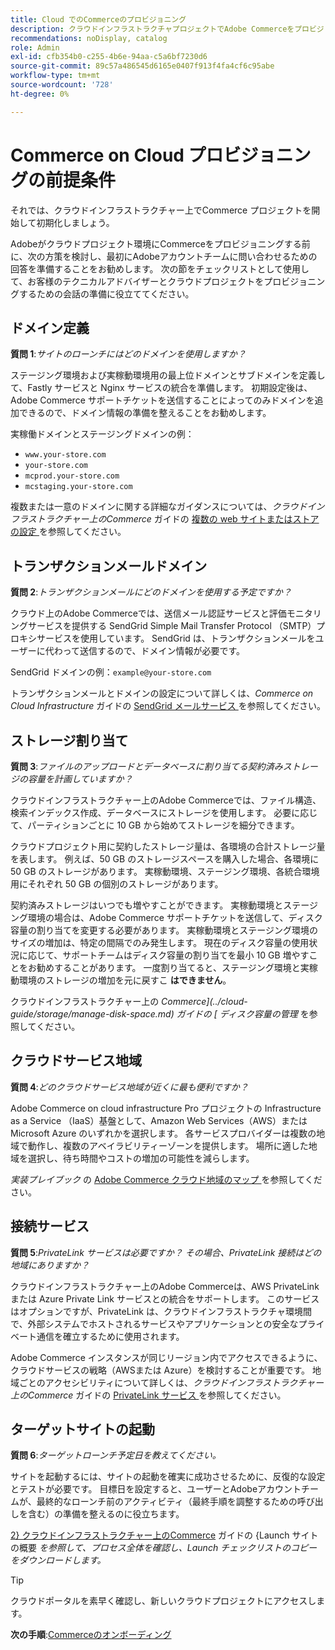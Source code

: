 ```yaml
---
title: Cloud でのCommerceのプロビジョニング
description: クラウドインフラストラクチャプロジェクトでAdobe Commerceをプロビジョニングするための、Adobeのカスタマーテクニカルアドバイザーの準備方法について説明します。
recommendations: noDisplay, catalog
role: Admin
exl-id: cfb354b0-c255-4b6e-94aa-c5a6bf7230d6
source-git-commit: 89c57a486545d6165e0407f913f4fa4cf6c95abe
workflow-type: tm+mt
source-wordcount: '728'
ht-degree: 0%

---
```


# Commerce on Cloud プロビジョニングの前提条件

それでは、クラウドインフラストラクチャー上でCommerce プロジェクトを開始して初期化しましょう。

Adobeがクラウドプロジェクト環境にCommerceをプロビジョニングする前に、次の方策を検討し、最初にAdobeアカウントチームに問い合わせるための回答を準備することをお勧めします。 次の節をチェックリストとして使用して、お客様のテクニカルアドバイザーとクラウドプロジェクトをプロビジョニングするための会話の準備に役立ててください。

## ドメイン定義

**質問 1**:_サイトのローンチにはどのドメインを使用しますか？_

ステージング環境および実稼動環境用の最上位ドメインとサブドメインを定義して、Fastly サービスと Nginx サービスの統合を準備します。 初期設定後は、Adobe Commerce サポートチケットを送信することによってのみドメインを追加できるので、ドメイン情報の準備を整えることをお勧めします。

実稼働ドメインとステージングドメインの例：

- `www.your-store.com`
- `your-store.com`
- `mcprod.your-store.com`
- `mcstaging.your-store.com`

複数または一意のドメインに関する詳細なガイダンスについては、_クラウドインフラストラクチャー上のCommerce_ ガイドの [ 複数の web サイトまたはストアの設定 ](../cloud-guide/store/multiple-sites.md) を参照してください。

## トランザクションメールドメイン

**質問 2**:_トランザクションメールにどのドメインを使用する予定ですか？_

クラウド上のAdobe Commerceでは、送信メール認証サービスと評価モニタリングサービスを提供する SendGrid Simple Mail Transfer Protocol （SMTP）プロキシサービスを使用しています。 SendGrid は、トランザクションメールをユーザーに代わって送信するので、ドメイン情報が必要です。

SendGrid ドメインの例：`example@your-store.com`

トランザクションメールとドメインの設定について詳しくは、_Commerce on Cloud Infrastructure_ ガイドの [SendGrid メールサービス ](../cloud-guide/project/sendgrid.md) を参照してください。

## ストレージ割り当て

**質問 3**:_ファイルのアップロードとデータベースに割り当てる契約済みストレージの容量を計画していますか？_

クラウドインフラストラクチャー上のAdobe Commerceでは、ファイル構造、検索インデックス作成、データベースにストレージを使用します。 必要に応じて、パーティションごとに 10 GB から始めてストレージを細分できます。

クラウドプロジェクト用に契約したストレージ量は、各環境の合計ストレージ量を表します。 例えば、50 GB のストレージスペースを購入した場合、各環境に 50 GB のストレージがあります。 実稼動環境、ステージング環境、各統合環境用にそれぞれ 50 GB の個別のストレージがあります。

契約済みストレージはいつでも増やすことができます。 実稼動環境とステージング環境の場合は、Adobe Commerce サポートチケットを送信して、ディスク容量の割り当てを変更する必要があります。 実稼動環境とステージング環境のサイズの増加は、特定の間隔でのみ発生します。 現在のディスク容量の使用状況に応じて、サポートチームはディスク容量の割り当てを最小 10 GB 増やすことをお勧めすることがあります。 一度割り当てると、ステージング環境と実稼動環境のストレージの増加を元に戻すこ **はできません**。

クラウドインフラストラクチャー上の _Commerce](../cloud-guide/storage/manage-disk-space.md) ガイドの [ ディスク容量の管理_ を参照してください。

## クラウドサービス地域

**質問 4**:_どのクラウドサービス地域が近くに最も便利ですか？_

Adobe Commerce on cloud infrastructure Pro プロジェクトの Infrastructure as a Service （IaaS）基盤として、Amazon Web Services（AWS）またはMicrosoft Azure のいずれかを選択します。 各サービスプロバイダーは複数の地域で動作し、複数のアベイラビリティーゾーンを提供します。 場所に適した地域を選択し、待ち時間やコストの増加の可能性を減らします。

_実装プレイブック_ の [Adobe Commerce クラウド地域のマップ ](https://experienceleague.adobe.com/docs/commerce-operations/implementation-playbook/infrastructure/cloud/regions.html) を参照してください。

## 接続サービス

**質問 5**:_PrivateLink サービスは必要ですか？ その場合、PrivateLink 接続はどの地域にありますか？_

クラウドインフラストラクチャー上のAdobe Commerceは、AWS PrivateLink または Azure Private Link サービスとの統合をサポートします。 このサービスはオプションですが、PrivateLink は、クラウドインフラストラクチャ環境間で、外部システムでホストされるサービスやアプリケーションとの安全なプライベート通信を確立するために使用されます。

Adobe Commerce インスタンスが同じリージョン内でアクセスできるように、クラウドサービスの戦略（AWSまたは Azure）を検討することが重要です。 地域ごとのアクセシビリティについて詳しくは、_クラウドインフラストラクチャー上のCommerce_ ガイドの [PrivateLink サービス ](../cloud-guide/development/privatelink-service.md) を参照してください。

## ターゲットサイトの起動

**質問 6**:_ターゲットローンチ予定日を教えてください。_

サイトを起動するには、サイトの起動を確実に成功させるために、反復的な設定とテストが必要です。 目標日を設定すると、ユーザーとAdobeアカウントチームが、最終的なローンチ前のアクティビティ（最終手順を調整するための呼び出しを含む）の準備を整えるのに役立ちます。

[2} クラウドインフラストラクチャー上のCommerce](../cloud-guide/launch/overview.md) ガイドの {Launch サイトの概要 _を参照して、プロセス全体を確認し、Launch チェックリストのコピーをダウンロードします。_

>[!TIP]
>
> クラウドポータルを素早く確認し、新しいクラウドプロジェクトにアクセスします。
>
>**次の手順**:[Commerceのオンボーディング ](onboarding.md)

